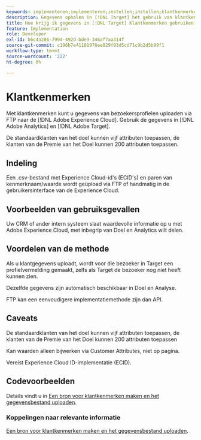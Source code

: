 ```yaml
---
keywords: implementeren;implementeren;instellen;instellen;klantkenmerken
description: Gegevens ophalen in [!DNL Target] het gebruik van klantkenmerken.
title: Hoe krijg ik gegevens in [!DNL Target] Klantkenmerken gebruiken?
feature: Implementation
role: Developer
exl-id: b6c4a286-7994-492d-bde9-346af7aa314f
source-git-commit: c196b7e41101978ee029f93d5cd71c9b2d5b99f1
workflow-type: tm+mt
source-wordcount: '222'
ht-degree: 0%

---
```


# Klantkenmerken

Met klantkenmerken kunt u gegevens van bezoekersprofielen uploaden via FTP naar de [!DNL Adobe Experience Cloud]. Gebruik de gegevens in [!DNL Adobe Analytics] en [!DNL Adobe Target].

De standaardklanten van het doel kunnen vijf attributen toepassen, de klanten van de Premie van het Doel kunnen 200 attributen toepassen.

## Indeling

Een .csv-bestand met Experience Cloud-id&#39;s (ECID&#39;s) en paren van kenmerknaam/waarde wordt geüpload via FTP of handmatig in de gebruikersinterface van de Experience Cloud.

## Voorbeelden van gebruiksgevallen

Uw CRM of ander intern systeem slaat waardevolle informatie op u met Adobe Experience Cloud, met inbegrip van Doel en Analytics wilt delen.

## Voordelen van de methode

Als u klantgegevens uploadt, wordt voor die bezoeker in Target een profielvermelding gemaakt, zelfs als Target de bezoeker nog niet heeft kunnen zien.

Dezelfde gegevens zijn automatisch beschikbaar in Doel en Analyse.

FTP kan een eenvoudigere implementatiemethode zijn dan API.

## Caveats

De standaardklanten van het doel kunnen vijf attributen toepassen, de klanten van de Premie van het Doel kunnen 200 attributen toepassen

Kan waarden alleen bijwerken via Customer Attributes, niet op pagina.

Vereist Experience Cloud ID-implementatie (ECID).

## Codevoorbeelden

Details vindt u in [Een bron voor klantkenmerken maken en het gegevensbestand uploaden](https://experienceleague.adobe.com/docs/core-services/interface/customer-attributes/t-crs-usecase.html).

### Koppelingen naar relevante informatie

[Een bron voor klantkenmerken maken en het gegevensbestand uploaden](https://experienceleague.adobe.com/docs/core-services/interface/customer-attributes/t-crs-usecase.html).
